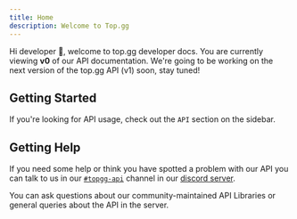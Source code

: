 ```yaml
---
title: Home
description: Welcome to Top.gg
---
```


Hi developer 🥰, welcome to top.gg developer docs. You are currently viewing **v0** of our API documentation. We're going to be working on the next version of the top.gg API (v1) soon, stay tuned!

## Getting Started

If you're looking for API usage, check out the `API` section on the sidebar.

## Getting Help

If you need some help or think you have spotted a problem with our API you can talk to us in our [`#topgg-api`](https://discord.com/channels/264445053596991498/412006692125933568) channel in our [discord server](https://discord.gg/EYHTgJX).

You can ask questions about our community-maintained API Libraries or general queries about the API in the server.
